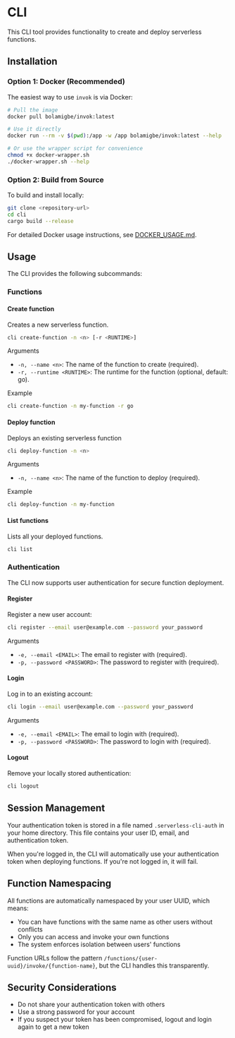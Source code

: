 # CLI

This CLI tool provides functionality to create and deploy serverless functions.

## Installation

### Option 1: Docker (Recommended)

The easiest way to use `invok` is via Docker:

```sh
# Pull the image
docker pull bolamigbe/invok:latest

# Use it directly
docker run --rm -v $(pwd):/app -w /app bolamigbe/invok:latest --help

# Or use the wrapper script for convenience
chmod +x docker-wrapper.sh
./docker-wrapper.sh --help
```

### Option 2: Build from Source

To build and install locally:

```sh
git clone <repository-url>
cd cli
cargo build --release
```

For detailed Docker usage instructions, see [DOCKER_USAGE.md](../DOCKER_USAGE.md).

## Usage

The CLI provides the following subcommands:

### Functions

#### Create function

Creates a new serverless function.

```sh
cli create-function -n <n> [-r <RUNTIME>]
```

Arguments

- `-n, --name <n>`: The name of the function to create (required).
- `-r, --runtime <RUNTIME>`: The runtime for the function (optional, default: go).

Example

```sh
cli create-function -n my-function -r go
```

#### Deploy function

Deploys an existing serverless function

```sh
cli deploy-function -n <n>
```

Arguments

- `-n, --name <n>`: The name of the function to deploy (required).

Example

```sh
cli deploy-function -n my-function
```

#### List functions

Lists all your deployed functions.

```sh
cli list
```

### Authentication

The CLI now supports user authentication for secure function deployment.

#### Register

Register a new user account:

```sh
cli register --email user@example.com --password your_password
```

Arguments

- `-e, --email <EMAIL>`: The email to register with (required).
- `-p, --password <PASSWORD>`: The password to register with (required).

#### Login

Log in to an existing account:

```sh
cli login --email user@example.com --password your_password
```

Arguments

- `-e, --email <EMAIL>`: The email to login with (required).
- `-p, --password <PASSWORD>`: The password to login with (required).

#### Logout

Remove your locally stored authentication:

```sh
cli logout
```

## Session Management

Your authentication token is stored in a file named `.serverless-cli-auth` in your home directory. This file contains your user ID, email, and authentication token.

When you're logged in, the CLI will automatically use your authentication token when deploying functions. If you're not logged in, it will fail.

## Function Namespacing

All functions are automatically namespaced by your user UUID, which means:

- You can have functions with the same name as other users without conflicts
- Only you can access and invoke your own functions
- The system enforces isolation between users' functions

Function URLs follow the pattern `/functions/{user-uuid}/invoke/{function-name}`, but the CLI handles this transparently.

## Security Considerations

- Do not share your authentication token with others
- Use a strong password for your account
- If you suspect your token has been compromised, logout and login again to get a new token

